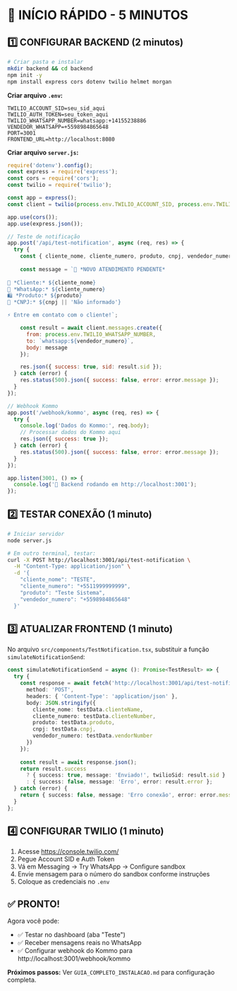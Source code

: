 # 🚀 INÍCIO RÁPIDO - 5 MINUTOS

## 1️⃣ CONFIGURAR BACKEND (2 minutos)

```bash
# Criar pasta e instalar
mkdir backend && cd backend
npm init -y
npm install express cors dotenv twilio helmet morgan
```

**Criar arquivo `.env`:**
```env
TWILIO_ACCOUNT_SID=seu_sid_aqui
TWILIO_AUTH_TOKEN=seu_token_aqui  
TWILIO_WHATSAPP_NUMBER=whatsapp:+14155238886
VENDEDOR_WHATSAPP=+5598984865648
PORT=3001
FRONTEND_URL=http://localhost:8080
```

**Criar arquivo `server.js`:**
```javascript
require('dotenv').config();
const express = require('express');
const cors = require('cors');
const twilio = require('twilio');

const app = express();
const client = twilio(process.env.TWILIO_ACCOUNT_SID, process.env.TWILIO_AUTH_TOKEN);

app.use(cors());
app.use(express.json());

// Teste de notificação
app.post('/api/test-notification', async (req, res) => {
  try {
    const { cliente_nome, cliente_numero, produto, cnpj, vendedor_numero } = req.body;
    
    const message = `🔔 *NOVO ATENDIMENTO PENDENTE*
    
👤 *Cliente:* ${cliente_nome}
📱 *WhatsApp:* ${cliente_numero}
🛍️ *Produto:* ${produto}
🏢 *CNPJ:* ${cnpj || 'Não informado'}

⚡ Entre em contato com o cliente!`;

    const result = await client.messages.create({
      from: process.env.TWILIO_WHATSAPP_NUMBER,
      to: `whatsapp:${vendedor_numero}`,
      body: message
    });

    res.json({ success: true, sid: result.sid });
  } catch (error) {
    res.status(500).json({ success: false, error: error.message });
  }
});

// Webhook Kommo
app.post('/webhook/kommo', async (req, res) => {
  try {
    console.log('Dados do Kommo:', req.body);
    // Processar dados do Kommo aqui
    res.json({ success: true });
  } catch (error) {
    res.status(500).json({ success: false, error: error.message });
  }
});

app.listen(3001, () => {
  console.log('🚀 Backend rodando em http://localhost:3001');
});
```

## 2️⃣ TESTAR CONEXÃO (1 minuto)

```bash
# Iniciar servidor
node server.js

# Em outro terminal, testar:
curl -X POST http://localhost:3001/api/test-notification \
  -H "Content-Type: application/json" \
  -d '{
    "cliente_nome": "TESTE",
    "cliente_numero": "+5511999999999",
    "produto": "Teste Sistema",
    "vendedor_numero": "+5598984865648"
  }'
```

## 3️⃣ ATUALIZAR FRONTEND (1 minuto)

No arquivo `src/components/TestNotification.tsx`, substituir a função `simulateNotificationSend`:

```typescript
const simulateNotificationSend = async (): Promise<TestResult> => {
  try {
    const response = await fetch('http://localhost:3001/api/test-notification', {
      method: 'POST',
      headers: { 'Content-Type': 'application/json' },
      body: JSON.stringify({
        cliente_nome: testData.clienteName,
        cliente_numero: testData.clienteNumber,
        produto: testData.produto,
        cnpj: testData.cnpj,
        vendedor_numero: testData.vendorNumber
      })
    });
    
    const result = await response.json();
    return result.success 
      ? { success: true, message: 'Enviado!', twilioSid: result.sid }
      : { success: false, message: 'Erro', error: result.error };
  } catch (error) {
    return { success: false, message: 'Erro conexão', error: error.message };
  }
};
```

## 4️⃣ CONFIGURAR TWILIO (1 minuto)

1. Acesse https://console.twilio.com/
2. Pegue Account SID e Auth Token
3. Vá em Messaging → Try WhatsApp → Configure sandbox
4. Envie mensagem para o número do sandbox conforme instruções
5. Coloque as credenciais no `.env`

## ✅ PRONTO!

Agora você pode:
- ✅ Testar no dashboard (aba "Teste")
- ✅ Receber mensagens reais no WhatsApp
- ✅ Configurar webhook do Kommo para http://localhost:3001/webhook/kommo

**Próximos passos:** Ver `GUIA_COMPLETO_INSTALACAO.md` para configuração completa.